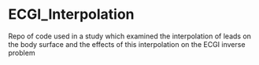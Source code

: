 # ECGI_Interpolation
Repo of code used in a study which examined the interpolation of leads on the body surface and the effects of this interpolation on the ECGI inverse problem
